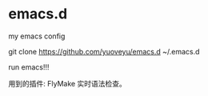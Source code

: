 # emacs.d
my emacs config

git clone https://github.com/yuoveyu/emacs.d ~/.emacs.d

run emacs!!!

用到的插件:
FlyMake 实时语法检查。
